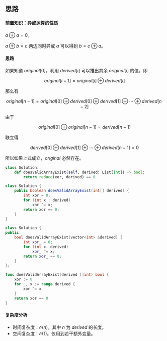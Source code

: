 ## 思路

#### 前置知识：异或运算的性质

$a\oplus a = 0$。

$a\oplus b = c$ 两边同时异或 $a$ 可以得到 $b = c\oplus a$。

#### 思路

如果知道 $\textit{original}[0]$，利用 $\textit{derived}[i]$ 可以推出其余 $\textit{original}[i]$ 的值，即

$$
\textit{original}[i+1] = \textit{original}[i]\oplus \textit{derived}[i]
$$

那么有

$$
\textit{original}[n-1] = \textit{original}[0] \oplus \textit{derived}[0] \oplus \textit{derived}[1]\oplus \cdots \oplus \textit{derived}[n-2]
$$

由于

$$
\textit{original}[0]\oplus \textit{original}[n-1] =\textit{derived}[n-1]
$$

联立得

$$
\textit{derived}[0] \oplus \textit{derived}[1] \oplus\cdots \oplus \textit{derived}[n-1] = 0
$$

所以如果上式成立，$\textit{original}$ 必然存在。

```py [sol1-Python3]
class Solution:
    def doesValidArrayExist(self, derived: List[int]) -> bool:
        return reduce(xor, derived) == 0
```

```java [sol1-Java]
class Solution {
    public boolean doesValidArrayExist(int[] derived) {
        int xor = 0;
        for (int x : derived)
            xor ^= x;
        return xor == 0;
    }
}
```

```cpp [sol1-C++]
class Solution {
public:
    bool doesValidArrayExist(vector<int> &derived) {
        int xor_ = 0;
        for (int x: derived)
            xor_ ^= x;
        return xor_ == 0;
    }
};
```

```go [sol1-Go]
func doesValidArrayExist(derived []int) bool {
	xor := 0
	for _, x := range derived {
		xor ^= x
	}
	return xor == 0
}
```

#### 复杂度分析

- 时间复杂度：$\mathcal{O}(n)$，其中 $n$ 为 $\textit{derived}$ 的长度。
- 空间复杂度：$\mathcal{O}(1)$。仅用到若干额外变量。
